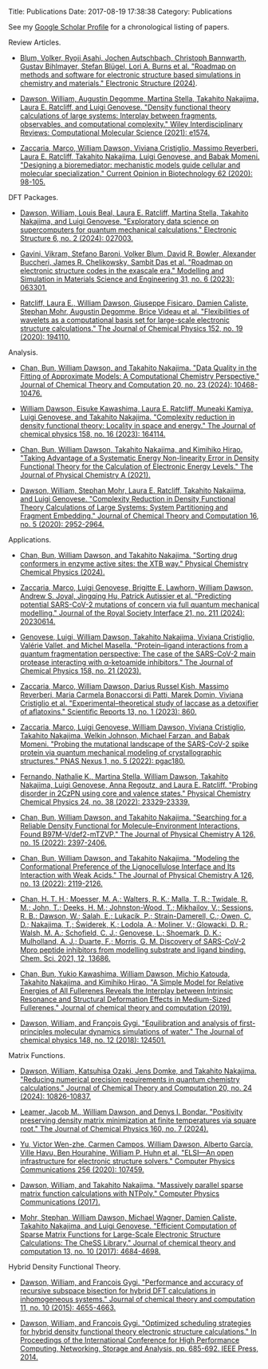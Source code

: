 Title: Publications
Date: 2017-08-19 17:38:38
Category: Publications

See my [Google Scholar Profile](https://scholar.google.com/citations?user=WeydmtUAAAAJ&hl=en&oi=sra)
for a chronological listing of papers.

Review Articles.

- [Blum, Volker, Ryoji Asahi, Jochen Autschbach, Christoph Bannwarth, Gustav Bihlmayer, Stefan Blügel, Lori A. Burns et al. "Roadmap on methods and software for electronic structure based simulations in chemistry and materials." Electronic Structure (2024)](http://doi.org/10.1088/2516-1075/ad48ec).

- [Dawson, William, Augustin Degomme, Martina Stella, Takahito Nakajima, Laura E. Ratcliff, and Luigi Genovese. "Density functional theory calculations of large systems: Interplay between fragments, observables, and computational complexity." Wiley Interdisciplinary Reviews: Computational Molecular Science (2021): e1574.](https://doi.org/10.1002/wcms.1574)

- [Zaccaria, Marco, William Dawson, Viviana Cristiglio, Massimo Reverberi,
Laura E. Ratcliff, Takahito Nakajima, Luigi Genovese, and Babak Momeni.
"Designing a bioremediator: mechanistic models guide cellular and molecular
specialization." Current Opinion in Biotechnology 62 (2020): 98-105.
](https://doi.org/10.1016/j.copbio.2019.09.006)

DFT Packages.

- [Dawson, William, Louis Beal, Laura E. Ratcliff, Martina Stella, Takahito Nakajima, and Luigi Genovese. "Exploratory data science on supercomputers for quantum mechanical calculations." Electronic Structure 6, no. 2 (2024): 027003.](https://doi.org/10.1088/2516-1075/ad4b80)

- [Gavini, Vikram, Stefano Baroni, Volker Blum, David R. Bowler, Alexander Buccheri, James R. Chelikowsky, Sambit Das et al. "Roadmap on electronic structure codes in the exascale era." Modelling and Simulation in Materials Science and Engineering 31, no. 6 (2023): 063301.](https://doi.org/10.1088/1361-651X/acdf06)

- [Ratcliff, Laura E., William Dawson, Giuseppe Fisicaro, Damien Caliste, 
Stephan Mohr, Augustin Degomme, Brice Videau et al. "Flexibilities of 
wavelets as a computational basis set for large-scale electronic structure 
calculations." The Journal of Chemical Physics 152, no. 19 (2020): 
194110.](https://doi.org/10.1063/5.0004792)

Analysis.

- [Chan, Bun, William Dawson, and Takahito Nakajima. "Data Quality in the Fitting of Approximate Models: A Computational Chemistry Perspective." Journal of Chemical Theory and Computation 20, no. 23 (2024): 10468-10476.](https://doi.org/10.1021/acs.jctc.4c01063)

- [William Dawson, Eisuke Kawashima, Laura E. Ratcliff, Muneaki Kamiya, Luigi Genovese, and Takahito Nakajima. "Complexity reduction in density functional theory: Locality in space and energy." The Journal of chemical physics 158, no. 16 (2023): 164114.](https://doi.org/10.1063/5.0142652)

- [Chan, Bun, William Dawson, Takahito Nakajima, and Kimihiko Hirao. "Taking Advantage of a Systematic Energy Non-linearity Error in Density Functional Theory for the Calculation of Electronic Energy Levels." The Journal of Physical Chemistry A (2021).](https://doi.org/10.1021/acs.jpca.1c06723)

- [Dawson, William, Stephan Mohr, Laura E. Ratcliff, Takahito Nakajima, 
and Luigi Genovese. "Complexity Reduction in Density Functional Theory 
Calculations of Large Systems: System Partitioning and Fragment 
Embedding." Journal of Chemical Theory and Computation 16, no. 5 (2020): 
2952-2964.](https://doi.org/10.1021/acs.jctc.9b01152)

Applications.

- [Chan, Bun, William Dawson, and Takahito Nakajima. "Sorting drug conformers in enzyme active sites: the XTB way." Physical Chemistry Chemical Physics (2024).](https://doi.org/10.1039/D4CP00930D)

- [Zaccaria, Marco, Luigi Genovese, Brigitte E. Lawhorn, William Dawson, Andrew S. Joyal, Jingqing Hu, Patrick Autissier et al. "Predicting potential SARS-CoV-2 mutations of concern via full quantum mechanical modelling." Journal of the Royal Society Interface 21, no. 211 (2024): 20230614.](https://doi.org/10.1098/rsif.2023.0614)

- [Genovese, Luigi, William Dawson, Takahito Nakajima, Viviana Cristiglio, Valérie Vallet, and Michel Masella. "Protein–ligand interactions from a quantum fragmentation perspective: The case of the SARS-CoV-2 main protease interacting with α-ketoamide inhibitors." The Journal of Chemical Physics 158, no. 21 (2023).](https://doi.org/10.1063/5.0148064)

- [Zaccaria, Marco, William Dawson, Darius Russel Kish, Massimo Reverberi, Maria Carmela Bonaccorsi di Patti, Marek Domin, Viviana Cristiglio et al. "Experimental–theoretical study of laccase as a detoxifier of aflatoxins." Scientific Reports 13, no. 1 (2023): 860.](https://doi.org/10.1038/s41598-023-27519-1)

- [Zaccaria, Marco, Luigi Genovese, William Dawson, Viviana Cristiglio, Takahito Nakajima, Welkin Johnson, Michael Farzan, and Babak Momeni. "Probing the mutational landscape of the SARS-CoV-2 spike protein via quantum mechanical modeling of crystallographic structures." PNAS Nexus 1, no. 5 (2022): pgac180.](https://doi.org/10.1093/pnasnexus/pgac180)

- [Fernando, Nathalie K., Martina Stella, William Dawson, Takahito Nakajima, Luigi Genovese, Anna Regoutz, and Laura E. Ratcliff. "Probing disorder in 2CzPN using core and valence states." Physical Chemistry Chemical Physics 24, no. 38 (2022): 23329-23339.](https://doi.org/10.1039/D2CP02638D)

- [Chan, Bun, William Dawson, and Takahito Nakajima. "Searching for a Reliable Density Functional for Molecule–Environment Interactions, Found B97M-V/def2-mTZVP." The Journal of Physical Chemistry A 126, no. 15 (2022): 2397-2406.](https://doi.org/10.1021/acs.jpca.2c02032)

- [Chan, Bun, William Dawson, and Takahito Nakajima. "Modeling the Conformational Preference of the Lignocellulose Interface and Its Interaction with Weak Acids." The Journal of Physical Chemistry A 126, no. 13 (2022): 2119-2126.](https://doi.org/10.1021/acs.jpca.2c00308)

- [Chan, H. T. H.; Moesser, M. A.; Walters, R. K.; Malla, T. R.; Twidale, R. M.; John, T.; Deeks, H. M.; Johnston-Wood, T.; Mikhailov, V.; Sessions, R. B.; Dawson, W.; Salah, E.; Lukacik, P.; Strain-Damerell, C.; Owen, C. D.; Nakajima, T.; Świderek, K.; Lodola, A.; Moliner, V.; Glowacki, D. R.; Walsh, M. A.; Schofield, C. J.; Genovese, L.; Shoemark, D. K.; Mulholland, A. J.; Duarte, F.; Morris, G. M. Discovery of SARS-CoV-2 Mpro peptide inhibitors from modelling substrate and ligand binding. Chem. Sci. 2021, 12, 13686.](https://doi.org/10.1039/D1SC03628A)

- [Chan, Bun, Yukio Kawashima, William Dawson, Michio Katouda,
Takahito Nakajima, and Kimihiko Hirao. "A Simple Model for Relative Energies of
All Fullerenes Reveals the Interplay between Intrinsic Resonance and Structural
Deformation Effects in Medium-Sized Fullerenes." Journal of chemical theory and
computation (2019).
](https://doi.org/10.1021/acs.jctc.8b00981)

- [Dawson, William, and François Gygi. "Equilibration and analysis of
first-principles molecular dynamics simulations of water." The Journal of
chemical physics 148, no. 12 (2018): 124501.
](https://doi.org/10.1063/1.5018116)

Matrix Functions.

- [Dawson, William, Katsuhisa Ozaki, Jens Domke, and Takahito Nakajima. "Reducing numerical precision requirements in quantum chemistry calculations." Journal of Chemical Theory and Computation 20, no. 24 (2024): 10826-10837.](https://doi.org/10.1021/acs.jctc.4c00938)

- [Leamer, Jacob M., William Dawson, and Denys I. Bondar. "Positivity preserving density matrix minimization at finite temperatures via square root." The Journal of Chemical Physics 160, no. 7 (2024).](https://doi.org/10.1063/5.0189864)

- [Yu, Victor Wen-zhe, Carmen Campos, William Dawson, Alberto García, Ville Havu, Ben Hourahine, William P. Huhn et al. "ELSI—An open infrastructure for electronic structure solvers." Computer Physics Communications 256 (2020): 107459.](https://doi.org/10.1016/j.cpc.2020.107459)

- [Dawson, William, and Takahito Nakajima. "Massively parallel sparse matrix
function calculations with NTPoly." Computer Physics Communications (2017).
](https://doi.org/10.1016/j.cpc.2017.12.010)

- [Mohr, Stephan, William Dawson, Michael Wagner, Damien Caliste, Takahito
Nakajima, and Luigi Genovese. "Efficient Computation of Sparse Matrix Functions
for Large-Scale Electronic Structure Calculations: The CheSS Library." Journal
of chemical theory and computation 13, no. 10 (2017): 4684-4698.
](https://doi.org/10.1021/acs.jctc.7b00348)

Hybrid Density Functional Theory.

- [Dawson, William, and Francois Gygi. "Performance and accuracy of recursive
subspace bisection for hybrid DFT calculations in inhomogeneous systems."
Journal of chemical theory and computation 11, no. 10 (2015): 4655-4663.
](https://doi.org/10.1021/acs.jctc.5b00826)

- [Dawson, William, and Francois Gygi. "Optimized scheduling strategies for
hybrid density functional theory electronic structure calculations." In
Proceedings of the International Conference for High Performance Computing,
Networking, Storage and Analysis, pp. 685-692. IEEE Press, 2014.
](https://doi.org/10.1109/SC.2014.61)
